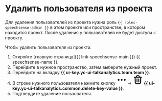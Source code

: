 # Удалить пользователя из проекта

Для удаления пользователей из проекта нужна роль `{{ roles-speechsense-admin }}` в этом проекте или пространстве, в котором находится проект. После удаления у пользователей не будет доступа к проекту.

Чтобы удалить пользователя из проекта:

1. Откройте [главную страницу]({{ link-speechsense-main }}) {{ speechsense-name }}.
1. Перейдите в нужное пространство, затем выберите нужный проект.
1. Перейдите на вкладку **{{ ui-key.yc-ui-talkanalytics.team.team }}**.
1. В строке нужного пользователя нажмите кнопку ![image](../../../_assets/console-icons/ellipsis.svg) → ![image](../../../_assets/console-icons/trash-bin.svg) **{{ ui-key.yc-ui-talkanalytics.common.delete-key-value }}**.
1. Подтвердите удаление пользователя.

